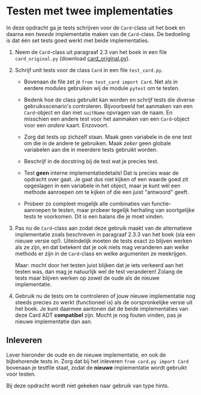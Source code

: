 # Testen met twee implementaties

In deze opdracht ga je tests schrijven voor de `Card`-class uit het boek en daarna een *tweede* implementatie maken van de `Card`-class. De bedoeling is dat één set tests goed werkt met beide implementaties.

1.  Neem de `Card`-class uit paragraaf 2.3 van het boek in een file `card_original.py` (download [card_original.py](card.py)).

2.  Schrijf unit tests voor de class `Card` in een file `test_card.py`.

    - Bovenaan de file zet je `from test_card import Card`. Net als in eerdere modules gebruiken wij de module `pytest` om te testen.

    - Bedenk hoe de class gebruikt kan worden en schrijf tests die diverse gebruiksscenario's controleren. Bijvoorbeeld het aanmaken van een `Card`-object en dan met `suitName` opvragen van de naam. En misschien een andere test voor het aanmaken van een `Card`-object voor een *andere* kaart. Enzovoort.

    - Zorg dat tests op zichzelf staan. Maak geen variabele in de ene test om die in de andere te gebruiken. Maak *zeker* geen globale variabelen aan die in meerdere tests gebruikt worden.

    - Beschrijf in de docstring bij de test wat je precies test.

    - Test **geen** interne implementatiedetails! Dat is precies waar de opdracht over gaat. Je gaat dus niet kijken of een waarde goed zit opgeslagen in een variabele in het object, maar je kunt wél een methode aanroepen om te kijken of die een juist "antwoord" geeft.

    - Probeer zo compleet mogelijk alle combinaties van functie-aanroepen te testen, maar probeer tegelijk herhaling van soortgelijke tests te voorkomen. Dit is een balans die je moet vinden.

3.  Pas nu de `Card`-class aan zodat deze gebruik maakt van de alternatieve implementatie zoals beschreven in paragraaf 2.3.3 van het boek (sla een nieuwe versie op!). Uiteindelijk moeten de tests exact zo blijven werken als ze zijn, en dat betekent dat je ook niets mag veranderen aan welke methods er zijn in de `Card`-class en welke argumenten ze meekrijgen.

    Maar: mocht door het testen juist blijken dat je iets verkeerd aan het testen was, dan mag je natuurlijk wel de test veranderen! Zolang de tests maar blijven werken op zowel de oude als de nieuwe implementatie.

4.  Gebruik nu de tests om te controleren of jouw nieuwe implementatie nog steeds precies zo werkt (functioneel is) als de oorspronkelijke versie uit het boek. Je kunt daarmee aantonen dat de beide implementaties van deze Card ADT **compatibel** zijn. Mocht je nog fouten vinden, pas je nieuwe implementatie dan aan.

## Inleveren

Lever hieronder de oude en de nieuwe implementatie, en ook de bijbehorende tests in.
Zorg dat bij het inleveren `from card.py import Card` bovenaan je testfile staat, zodat de **nieuwe** implementatie wordt gebruikt voor testen.

Bij deze opdracht wordt niet gekeken naar gebruik van type hints.
